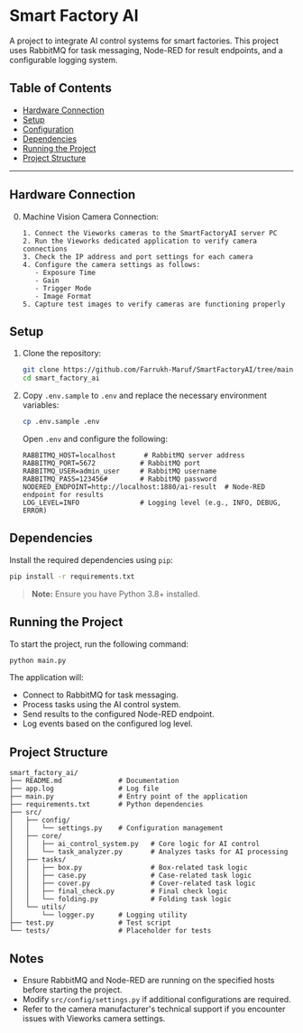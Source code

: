# Smart Factory AI
A project to integrate AI control systems for smart factories. This project uses RabbitMQ for task messaging, Node-RED for result endpoints, and a configurable logging system.

## Table of Contents
- [Hardware Connection](#hardware-connection)
- [Setup](#setup)
- [Configuration](#configuration)
- [Dependencies](#dependencies)
- [Running the Project](#running-the-project)
- [Project Structure](#project-structure)
---

## Hardware Connection
0. Machine Vision Camera Connection:
   ```
   1. Connect the Vieworks cameras to the SmartFactoryAI server PC
   2. Run the Vieworks dedicated application to verify camera connections
   3. Check the IP address and port settings for each camera
   4. Configure the camera settings as follows:
      - Exposure Time
      - Gain
      - Trigger Mode
      - Image Format
   5. Capture test images to verify cameras are functioning properly
   ```

## Setup
1. Clone the repository:
   ```bash
   git clone https://github.com/Farrukh-Maruf/SmartFactoryAI/tree/main
   cd smart_factory_ai
   ```

2. Copy `.env.sample` to `.env` and replace the necessary environment variables:
   ```bash
   cp .env.sample .env
   ```
   Open `.env` and configure the following:
   ```
   RABBITMQ_HOST=localhost       # RabbitMQ server address
   RABBITMQ_PORT=5672           # RabbitMQ port
   RABBITMQ_USER=admin_user     # RabbitMQ username
   RABBITMQ_PASS=123456#        # RabbitMQ password
   NODERED_ENDPOINT=http://localhost:1880/ai-result  # Node-RED endpoint for results
   LOG_LEVEL=INFO               # Logging level (e.g., INFO, DEBUG, ERROR)
   ```

## Dependencies
Install the required dependencies using `pip`:
```bash
pip install -r requirements.txt
```
> **Note:** Ensure you have Python 3.8+ installed.

## Running the Project
To start the project, run the following command:
```bash
python main.py
```
The application will:
- Connect to RabbitMQ for task messaging.
- Process tasks using the AI control system.
- Send results to the configured Node-RED endpoint.
- Log events based on the configured log level.

## Project Structure
```
smart_factory_ai/
├── README.md              # Documentation
├── app.log                # Log file
├── main.py                # Entry point of the application
├── requirements.txt       # Python dependencies
├── src/
│   ├── config/
│   │   └── settings.py    # Configuration management
│   ├── core/
│   │   ├── ai_control_system.py   # Core logic for AI control
│   │   └── task_analyzer.py       # Analyzes tasks for AI processing
│   ├── tasks/
│   │   ├── box.py                 # Box-related task logic
│   │   ├── case.py                # Case-related task logic
│   │   ├── cover.py               # Cover-related task logic
│   │   ├── final_check.py         # Final check logic
│   │   └── folding.py             # Folding task logic
│   └── utils/
│       └── logger.py      # Logging utility
├── test.py                # Test script
└── tests/                 # Placeholder for tests
```

## Notes
- Ensure RabbitMQ and Node-RED are running on the specified hosts before starting the project.
- Modify `src/config/settings.py` if additional configurations are required.
- Refer to the camera manufacturer's technical support if you encounter issues with Vieworks camera settings.
